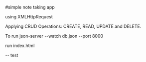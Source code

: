 #simple note taking app

using XMLHttpRequest

Applying CRUD Operations: CREATE, READ, UPDATE and DELETE.

To run
json-server --watch db.json --port 8000

run index.html

-- test
